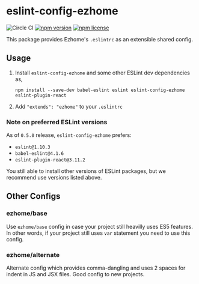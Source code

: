 eslint-config-ezhome
====================

![Circle CI](https://circleci.com/gh/ezhome/eslint-config-ezhome.svg?style=svg)
[![npm version](https://img.shields.io/npm/v/eslint-config-ezhome.svg?style=flat-square)](https://www.npmjs.com/packages/eslint-config-ezhome)
[![npm license](https://img.shields.io/npm/l/eslint-config-ezhome.svg?style=flat-square)](https://www.npmjs.com/packages/eslint-config-ezhome)

This package provides Ezhome's `.eslintrc` as an extensible shared config.

## Usage

1. Install `eslint-config-ezhome` and some other ESLint dev dependencies as,

   ```
   npm install --save-dev babel-eslint eslint eslint-config-ezhome eslint-plugin-react
   ```

2. Add `"extends": "ezhome"` to your `.eslintrc`

### Note on preferred ESLint versions

As of `0.5.0` release, `eslint-config-ezhome` prefers:

* `eslint@1.10.3`
* `babel-eslint@4.1.6`
* `eslint-plugin-react@3.11.2`

You still able to install other versions of ESLint packages, but we recommend
use versions listed above.

## Other Configs

### ezhome/base

Use `ezhome/base` config in case your project still heavilly uses ES5 features.
In other words, if your project still uses `var` statement you need to use this
config.

### ezhome/alternate

Alternate config which provides comma-dangling and uses 2 spaces for indent in
JS and JSX files. Good config to new projects.
